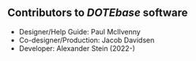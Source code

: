 ## Contributors to _DOTEbase_ software

- Designer/Help Guide: Paul McIlvenny
- Co-designer/Production: Jacob Davidsen
- Developer: Alexander Stein (2022-)
